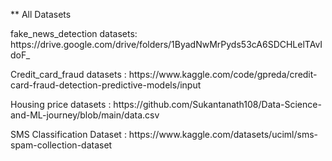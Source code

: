 ** All Datasets
<p>
fake_news_detection datasets: https://drive.google.com/drive/folders/1ByadNwMrPyds53cA6SDCHLelTAvIdoF_</p>

<p>Credit_card_fraud datasets : https://www.kaggle.com/code/gpreda/credit-card-fraud-detection-predictive-models/input</p>
<p>Housing price datasets : https://github.com/Sukantanath108/Data-Science-and-ML-journey/blob/main/data.csv</p>
<p>SMS Classification Dataset : https://www.kaggle.com/datasets/uciml/sms-spam-collection-dataset</p>

